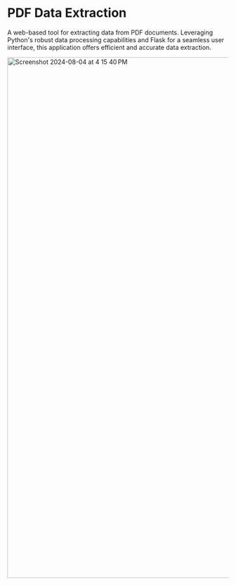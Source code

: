 # PDF Data Extraction
A web-based tool for extracting data from PDF documents. Leveraging Python's robust data processing capabilities and Flask for a seamless user interface, this application offers efficient and accurate data extraction.
       
<img width="1185" alt="Screenshot 2024-08-04 at 4 15 40 PM" src="https://github.com/user-attachments/assets/1d389e47-947d-4c89-9035-519b73c1dbed">
